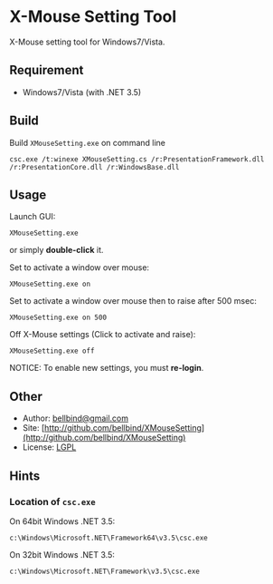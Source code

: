 # X-Mouse Setting Tool

X-Mouse setting tool for Windows7/Vista.

## Requirement

- Windows7/Vista (with .NET 3.5)

## Build

Build `XMouseSetting.exe` on command line

    csc.exe /t:winexe XMouseSetting.cs /r:PresentationFramework.dll /r:PresentationCore.dll /r:WindowsBase.dll

## Usage

Launch GUI:

    XMouseSetting.exe

or simply **double-click** it.

Set to activate a window over mouse:

    XMouseSetting.exe on

Set to activate a window over mouse then to raise after 500 msec:

    XMouseSetting.exe on 500

Off X-Mouse settings (Click to activate and raise):

    XMouseSetting.exe off

NOTICE: To enable new settings, you must **re-login**.

## Other

- Author: bellbind@gmail.com
- Site: [http://github.com/bellbind/XMouseSetting](http://github.com/bellbind/XMouseSetting)
- License: [LGPL](http://www.opensource.org/licenses/lgpl-3.0.html)

## Hints

### Location of `csc.exe` 

On 64bit Windows .NET 3.5:

    c:\Windows\Microsoft.NET\Framework64\v3.5\csc.exe

On 32bit Windows .NET 3.5:

    c:\Windows\Microsoft.NET\Framework\v3.5\csc.exe


